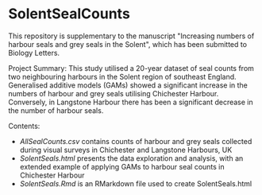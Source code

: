 # SolentSealCounts

This repository is supplementary to the manuscript "Increasing numbers of harbour seals and grey seals in the Solent", which has been submitted to Biology Letters.

Project Summary: This study utilised a 20-year dataset of seal counts from two neighbouring harbours in the Solent region of southeast England. Generalised additive models (GAMs) showed a significant increase in the numbers of harbour and grey seals utilising Chichester Harbour. Conversely, in Langstone Harbour there has been a significant decrease in the number of harbour seals.

Contents:
- *AllSealCounts.csv* contains counts of harbour and grey seals collected during visual surveys in Chichester and Langstone Harbours, UK
- *SolentSeals.html* presents the data exploration and analysis, with an extended example of applying GAMs to harbour seal counts in Chichester Harbour
- *SolentSeals.Rmd* is an RMarkdown file used to create SolentSeals.html
